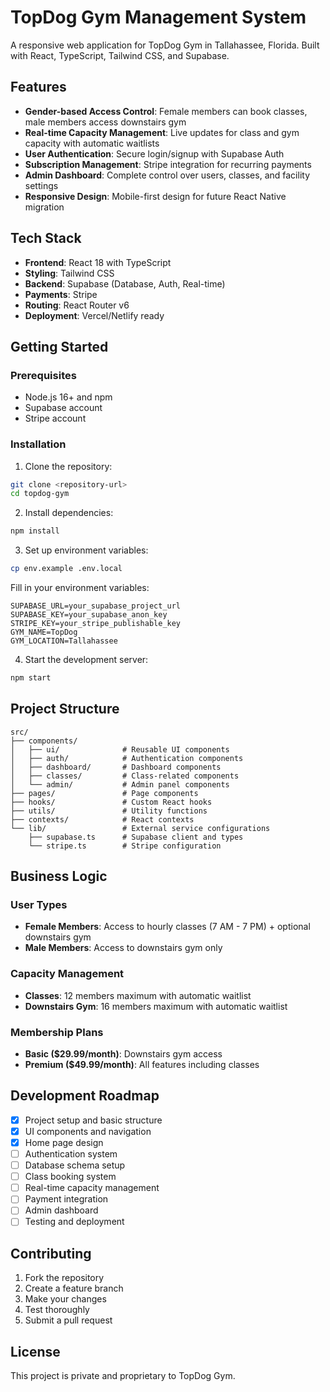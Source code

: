 # TopDog Gym Management System

A responsive web application for TopDog Gym in Tallahassee, Florida. Built with React, TypeScript, Tailwind CSS, and Supabase.

## Features

- **Gender-based Access Control**: Female members can book classes, male members access downstairs gym
- **Real-time Capacity Management**: Live updates for class and gym capacity with automatic waitlists
- **User Authentication**: Secure login/signup with Supabase Auth
- **Subscription Management**: Stripe integration for recurring payments
- **Admin Dashboard**: Complete control over users, classes, and facility settings
- **Responsive Design**: Mobile-first design for future React Native migration

## Tech Stack

- **Frontend**: React 18 with TypeScript
- **Styling**: Tailwind CSS
- **Backend**: Supabase (Database, Auth, Real-time)
- **Payments**: Stripe
- **Routing**: React Router v6
- **Deployment**: Vercel/Netlify ready

## Getting Started

### Prerequisites

- Node.js 16+ and npm
- Supabase account
- Stripe account

### Installation

1. Clone the repository:
```bash
git clone <repository-url>
cd topdog-gym
```

2. Install dependencies:
```bash
npm install
```

3. Set up environment variables:
```bash
cp env.example .env.local
```

Fill in your environment variables:
```env
SUPABASE_URL=your_supabase_project_url
SUPABASE_KEY=your_supabase_anon_key
STRIPE_KEY=your_stripe_publishable_key
GYM_NAME=TopDog
GYM_LOCATION=Tallahassee
```

4. Start the development server:
```bash
npm start
```

## Project Structure

```
src/
├── components/
│   ├── ui/              # Reusable UI components
│   ├── auth/            # Authentication components
│   ├── dashboard/       # Dashboard components
│   ├── classes/         # Class-related components
│   └── admin/           # Admin panel components
├── pages/               # Page components
├── hooks/               # Custom React hooks
├── utils/               # Utility functions
├── contexts/            # React contexts
└── lib/                 # External service configurations
    ├── supabase.ts      # Supabase client and types
    └── stripe.ts        # Stripe configuration
```

## Business Logic

### User Types
- **Female Members**: Access to hourly classes (7 AM - 7 PM) + optional downstairs gym
- **Male Members**: Access to downstairs gym only

### Capacity Management
- **Classes**: 12 members maximum with automatic waitlist
- **Downstairs Gym**: 16 members maximum with automatic waitlist

### Membership Plans
- **Basic ($29.99/month)**: Downstairs gym access
- **Premium ($49.99/month)**: All features including classes

## Development Roadmap

- [x] Project setup and basic structure
- [x] UI components and navigation
- [x] Home page design
- [ ] Authentication system
- [ ] Database schema setup
- [ ] Class booking system
- [ ] Real-time capacity management
- [ ] Payment integration
- [ ] Admin dashboard
- [ ] Testing and deployment

## Contributing

1. Fork the repository
2. Create a feature branch
3. Make your changes
4. Test thoroughly
5. Submit a pull request

## License

This project is private and proprietary to TopDog Gym.
